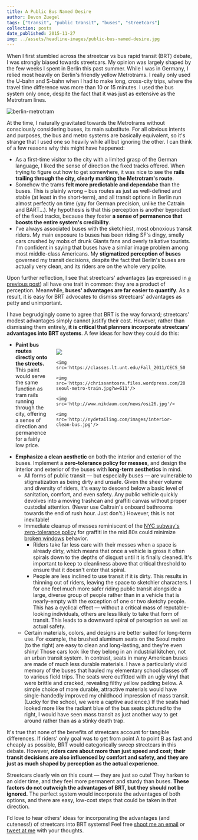 ```yaml
---
title: A Public Bus Named Desire 
author: Devon Zuegel
tags: ["transit", "public transit", "buses", "streetcars"]
collection: posts
date_published: 2015-11-27
img: ../assets/headline-images/public-bus-named-desire.jpg
---
```

<!-- img: http://i.imgur.com/B0WjzI5.jpg -->

When I first stumbled across the streetcar vs bus rapid transit (BRT) debate, I was strongly biased towards streetcars. My opinion was largely shaped by the few weeks I spent in Berlin this past summer. While I was in Germany, I relied most heavily on Berlin's friendly yellow Metrotrams. I really only used the U-bahn and S-bahn when I had to make long, cross-city trips, where the travel time difference was more than 10 or 15 minutes. I used the bus system only once, despite the fact that it was just as extensive as the Metrotram lines.

![berlin-metrotram](http://techreleased.techreleased.netdna-cdn.com/wp-content/uploads/2012/07/28ac57a0085c.jpg)

At the time, I naturally gravitated towards the Metrotrams without consciously considering buses, its main substitute. For all obvious intents and purposes, the bus and metro systems are basically equivalent, so it's strange that I used one so heavily while all but ignoring the other. I can think of a few reasons why this might have happened:

- As a first-time visitor to the city with a limited grasp of the German language, I liked the sense of direction the fixed tracks offered. When trying to figure out how to get somewhere, it was nice to see the **rails trailing through the city, clearly marking the Metrotram's route**.
- Somehow the trams **felt more predictable and dependabe** than the buses. This is plainly wrong – bus routes as just as well-defined and stable (at least in the short-term), and all transit options in Berlin run almost perfectly on time (yay for German precision, unlike the Catrain and BART...). My hypothesis is that this perception is another byproduct of the fixed tracks, because they foster **a sense of permanence that boosts the entire system's credibility**.
- I've always associated buses with the sketchiest, most obnoxious transit riders. My main exposure to buses has been riding SF's dingy, smelly cars crushed by mobs of drunk Giants fans and overly talkative tourists. I'm confident in saying that buses have a similar image problem among most middle-class Americans. My **stigmatized perception of buses** governed my transit decisions, despite the fact that Berlin's buses are actually very clean, and its riders are on the whole very polite.

Upon further reflection, I see that streetcars' advantages (as expressed in [a previous post](http://devonzuegel.com/posts/streetcars-vs-buses-primer)) all have one trait in common: they are a product of perception. Meanwhile, **buses' advantages are far easier to quantify**. As a result, it is easy for BRT advocates to dismiss streetcars' advantages as petty and unimportant.

I have begrudgingly come to agree that BRT is the way forward; streetcars' modest advantages simply cannot justify their cost. However, rather than dismissing them entirely, **it is critical that planners incorporate streetcars' advantages into BRT systems**. A few ideas for how they could do this:

<div style='float: right; width: 350px; padding: 20px'>
    <img src='http://seattletransitblog.com/wp-content/uploads/2014/05/6335549553_26b9e3410a_b.jpg' />

    <img src='https://classes.lt.unt.edu/Fall_2011/CECS_5030_020/aja0029/pictures/dirty%20subway.jpg'/>

    <img src='https://chrissantosra.files.wordpress.com/2012/03/4-seoul-metro-train.jpg?w=611'/>

    <img src='http://www.nikdaum.com/news/osi26.jpg'/>

    <img src='http://nydetailing.com/images/interior-clean-bus.jpg'/>
</div>

- **Paint bus routes directly onto the streets.** This paint would serve the same function as tram rails running through the city, offering a sense of direction and permanence for a fairly low price.
<div>

- **Emphasize a clean aesthetic** on both the interior and exterior of the buses. Implement a **zero-tolerance policy for messes**, and design the interior and exterior of the buses with **long-term aesthetics** in mind.
    + All forms of public transit –– but especially buses –– are vulnerable to stigmatization as being dirty and unsafe. Given the sheer volume and diversity of riders, it's easy to descend below a basic level of sanitation, comfort, and even safety. Any public vehicle quickly devolves into a moving trashcan and graffiti canvas without proper custodial attention. (Never use Caltrain's onboard bathrooms towards the end of rush hour. Just don't.) However, this is not inevitable!
    + Immediate cleanup of messes reminiscent of the [NYC subway's zero-tolerance policy](http://99percentinvisible.org/episode/clean-trains/) for graffiti in the mid 80s could minimize [broken windows](https://en.wikipedia.org/wiki/Broken_windows_theory) behavior.
        * Riders take far less care with their messes when a space is already dirty, which means that once a vehicle is gross it often spirals down to the depths of disgust until it is finally cleaned. It's important to keep to cleanliness above that critical threshold to ensure that it doesn't enter that spiral.
        * People are less inclined to use transit if it is dirty. This results in thinning out of riders, leaving the space to sketchier characters. I for one feel much more safer riding public transit alongside a large, diverse group of people rather than in a vehicle that is nearly-empty with the exception of one or two sketchy people. This has a cyclical effect –– without a critical mass of reputable-looking individuals, others are less likely to take that form of transit. This leads to a downward spiral of perception as well as actual safety.
    + Certain materials, colors, and designs are better suited for long-term use. For example, the brushed aluminum seats on the Seoul metro (to the right) are easy to clean and long-lasting, and they're even shiny! Those cars look like they belong in an industrial kitchen, not an urban transit system. In contrast, seats in many American buses are made of much less durable materials. I have a particularly vivid memory of the buses that hauled my elementary school classes off to various field trips. The seats were outfitted with an ugly vinyl that were brittle and cracked, revealing filthy yellow padding below. A simple choice of more durable, attractive materials would have single-handedly improved my childhood impression of mass transit. (Lucky for the school, we were a captive audience.) If the seats had looked more like the radiant blue of the bus seats pictured to the right, I would have seen mass transit as just another way to get around rather than as a stinky death trap.

It's true that none of the benefits of streetcars account for tangible differences. If riders' only goal was to get from point A to point B as fast and cheaply as possible, BRT would categorically sweep streetcars in this debate. However, **riders care about more than just speed and cost; their transit decisions are also influenced by comfort and safety, and they are just as much shaped by perception as the actual experience**.

Streetcars clearly win on this count –– they are just so cute! They harken to an older time, and they feel more permanent and sturdy than buses. **These factors do not outweigh the advantages of BRT, but they should not be ignored.** The perfect system would incorporate the advantages of both options, and there are easy, low-cost steps that could be taken in that direction.

I'd love to hear others' ideas for incorporating the advantages (and cuteness!) of streetcars into BRT systems! Feel free [shoot me an email](mailto:devonz@cs.stanford.edu) or [tweet at me](twitter.com/devonzuegel) with your thoughts.